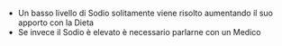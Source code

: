 - Un basso livello di Sodio solitamente viene risolto aumentando il suo apporto con la Dieta
- Se invece il Sodio è elevato è necessario parlarne con un Medico